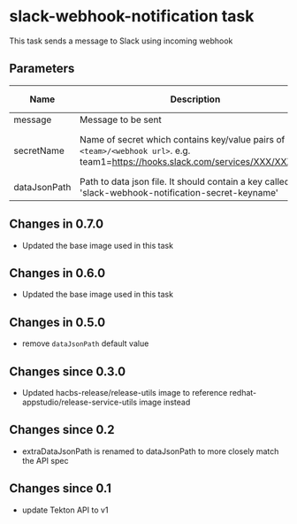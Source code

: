 # slack-webhook-notification task

This task sends a message to Slack using incoming webhook

## Parameters
| Name         | Description                                                                                                                     | Optional | Default Value                     |
|--------------|---------------------------------------------------------------------------------------------------------------------------------|----------|-----------------------------------|
| message      | Message to be sent                                                                                                              | false    |                                   |
| secretName   | Name of secret which contains key/value pairs of `<team>/<webhook url>`. e.g. team1=https://hooks.slack.com/services/XXX/XXXXXX | true     | slack-webhook-notification-secret |
| dataJsonPath | Path to data json file. It should contain a key called 'slack-webhook-notification-secret-keyname'                              | false    |                                   |

## Changes in 0.7.0
- Updated the base image used in this task

## Changes in 0.6.0
- Updated the base image used in this task

## Changes in 0.5.0
- remove `dataJsonPath` default value

## Changes since 0.3.0
- Updated hacbs-release/release-utils image to reference redhat-appstudio/release-service-utils image instead

## Changes since 0.2
- extraDataJsonPath is renamed to dataJsonPath to more closely match the API spec

## Changes since 0.1
- update Tekton API to v1
